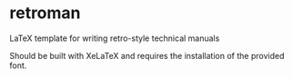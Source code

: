 # retroman
LaTeX template for writing retro-style technical manuals

Should be built with XeLaTeX and requires the installation of the provided font.
